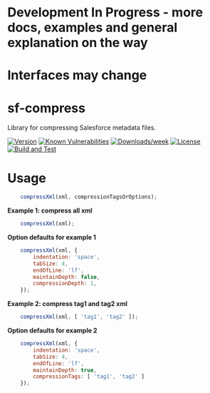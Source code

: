 # Development In Progress - more docs, examples and general explanation on the way

# Interfaces may change

sf-compress
================

Library for compressing Salesforce metadata files.

[![Version](https://img.shields.io/npm/v/sf-compress.svg)](https://npmjs.org/package/sf-compress)
[![Known Vulnerabilities](https://snyk.io/test/github/gdman/sf-compress/badge.svg)](https://snyk.io/test/github/gdman/sf-compress)
[![Downloads/week](https://img.shields.io/npm/dw/sf-compress.svg)](https://npmjs.org/package/sf-compress)
[![License](https://img.shields.io/npm/l/sf-compress.svg)](https://github.com/gdman/sf-compress/blob/master/package.json)
[![Build and Test](https://github.com/gdman/sf-compress/actions/workflows/build.yml/badge.svg?event=push)](https://github.com/gdman/sf-compress/actions/workflows/build.yml)

# Usage

```javascript
	compressXml(xml, compressionTagsOrOptions);
```

**Example 1: compress all xml**
```javascript
	compressXml(xml);
```

**Option defaults for example 1**
```javascript
	compressXml(xml, {
		indentation: 'space',
		tabSize: 4,
		endOfLine: 'lf',
		maintainDepth: false,
		compressionDepth: 1,
	});
```

**Example 2: compress tag1 and tag2 xml**
```javascript
	compressXml(xml, [ 'tag1', 'tag2' ]);
```

**Option defaults for example 2**
```javascript
	compressXml(xml, {
		indentation: 'space',
		tabSize: 4,
		endOfLine: 'lf',
		maintainDepth: true,
		compressionTags: [ 'tag1', 'tag2' ]
	});
```